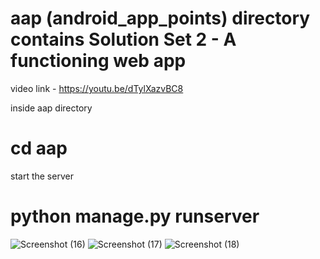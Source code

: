 # aap (android_app_points) directory contains Solution Set 2 - A functioning web app

video link - https://youtu.be/dTylXazvBC8

inside aap directory
# cd aap
start the server
# python manage.py runserver

![Screenshot (16)](https://user-images.githubusercontent.com/90353118/200889213-7e8c16f9-f253-424a-82a9-8f9f319a5d6e.png)
![Screenshot (17)](https://user-images.githubusercontent.com/90353118/200889244-8cd791c1-e766-428e-94c9-2a67eb5ee624.png)
![Screenshot (18)](https://user-images.githubusercontent.com/90353118/200889268-c78ec2d6-9090-4a81-9a66-7a9a7aac3fe5.png)
